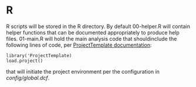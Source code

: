 # R
R scripts will be stored in the R directory. By default 00-helper.R will contain
helper functions that can be documented appropriately to produce help files.
01-main.R will hold the main analysis code that shouldinclude the following lines
of code, per 
[ProjectTemplate documentation](http://projecttemplate.net/getting_started.html):

    library('ProjectTemplate)
    load.project()

that will initiate the project environment per the configuration in
*config/global.dcf*.
